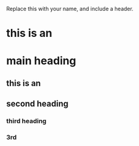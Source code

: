 Replace this with your name, and include a header.
# this is an <h1> main heading
## this is an <h2> second heading
### third heading <h3> 3rd
  
